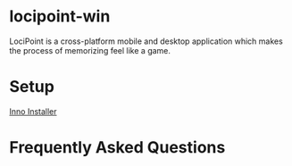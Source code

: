 # locipoint-win
LociPoint is a cross-platform mobile and desktop application which makes the process of memorizing feel like a game.

# Setup
[Inno Installer](https://github.com/Heisenberg26/locipoint-win/raw/master/LociPoint/Setup/LociPointInstaller.exe)

# Frequently Asked Questions
